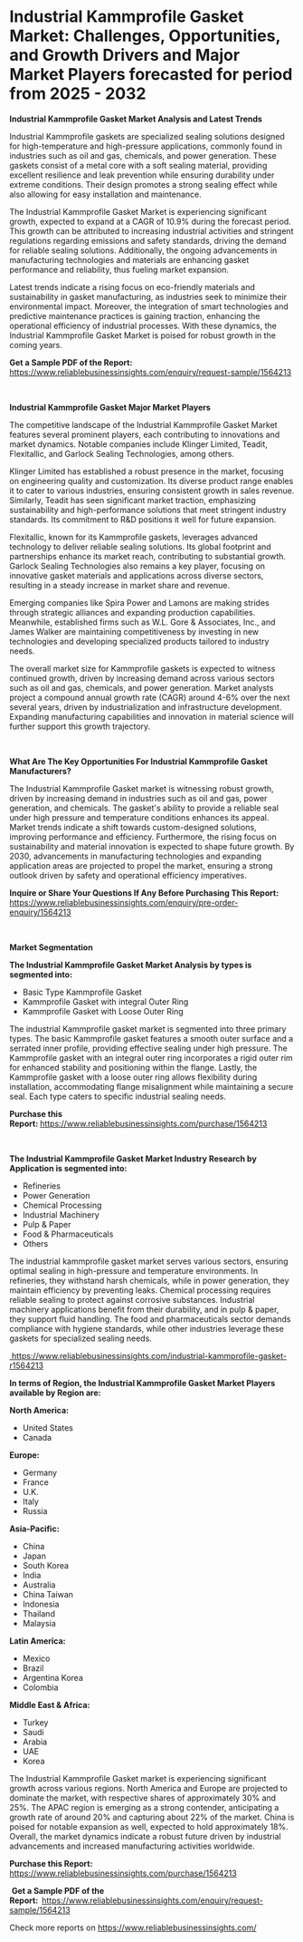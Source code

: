 <p><h1>Industrial Kammprofile Gasket Market: Challenges, Opportunities, and Growth Drivers and Major Market Players forecasted for period from 2025 - 2032</h1></p><p><strong>Industrial Kammprofile Gasket Market Analysis and Latest Trends</strong></p>
<p><p>Industrial Kammprofile gaskets are specialized sealing solutions designed for high-temperature and high-pressure applications, commonly found in industries such as oil and gas, chemicals, and power generation. These gaskets consist of a metal core with a soft sealing material, providing excellent resilience and leak prevention while ensuring durability under extreme conditions. Their design promotes a strong sealing effect while also allowing for easy installation and maintenance.</p><p>The Industrial Kammprofile Gasket Market is experiencing significant growth, expected to expand at a CAGR of 10.9% during the forecast period. This growth can be attributed to increasing industrial activities and stringent regulations regarding emissions and safety standards, driving the demand for reliable sealing solutions. Additionally, the ongoing advancements in manufacturing technologies and materials are enhancing gasket performance and reliability, thus fueling market expansion.</p><p>Latest trends indicate a rising focus on eco-friendly materials and sustainability in gasket manufacturing, as industries seek to minimize their environmental impact. Moreover, the integration of smart technologies and predictive maintenance practices is gaining traction, enhancing the operational efficiency of industrial processes. With these dynamics, the Industrial Kammprofile Gasket Market is poised for robust growth in the coming years.</p></p>
<p><strong>Get a Sample PDF of the Report:&nbsp;</strong> <a href="https://www.reliablebusinessinsights.com/enquiry/request-sample/1564213?utm_campaign=1117&utm_medium=2&utm_source=Github&utm_content=ia&utm_term=01022025&utm_id=industrial-kammprofile-gasket">https://www.reliablebusinessinsights.com/enquiry/request-sample/1564213</a></p>
<p>&nbsp;</p>
<p><strong>Industrial Kammprofile Gasket Major Market Players</strong></p>
<p><p>The competitive landscape of the Industrial Kammprofile Gasket Market features several prominent players, each contributing to innovations and market dynamics. Notable companies include Klinger Limited, Teadit, Flexitallic, and Garlock Sealing Technologies, among others.</p><p>Klinger Limited has established a robust presence in the market, focusing on engineering quality and customization. Its diverse product range enables it to cater to various industries, ensuring consistent growth in sales revenue. Similarly, Teadit has seen significant market traction, emphasizing sustainability and high-performance solutions that meet stringent industry standards. Its commitment to R&D positions it well for future expansion.</p><p>Flexitallic, known for its Kammprofile gaskets, leverages advanced technology to deliver reliable sealing solutions. Its global footprint and partnerships enhance its market reach, contributing to substantial growth. Garlock Sealing Technologies also remains a key player, focusing on innovative gasket materials and applications across diverse sectors, resulting in a steady increase in market share and revenue.</p><p>Emerging companies like Spira Power and Lamons are making strides through strategic alliances and expanding production capabilities. Meanwhile, established firms such as W.L. Gore & Associates, Inc., and James Walker are maintaining competitiveness by investing in new technologies and developing specialized products tailored to industry needs.</p><p>The overall market size for Kammprofile gaskets is expected to witness continued growth, driven by increasing demand across various sectors such as oil and gas, chemicals, and power generation. Market analysts project a compound annual growth rate (CAGR) around 4-6% over the next several years, driven by industrialization and infrastructure development. Expanding manufacturing capabilities and innovation in material science will further support this growth trajectory.</p></p>
<p>&nbsp;</p>
<p><strong>What Are The Key Opportunities For Industrial Kammprofile Gasket Manufacturers?</strong></p>
<p><p>The Industrial Kammprofile Gasket market is witnessing robust growth, driven by increasing demand in industries such as oil and gas, power generation, and chemicals. The gasket's ability to provide a reliable seal under high pressure and temperature conditions enhances its appeal. Market trends indicate a shift towards custom-designed solutions, improving performance and efficiency. Furthermore, the rising focus on sustainability and material innovation is expected to shape future growth. By 2030, advancements in manufacturing technologies and expanding application areas are projected to propel the market, ensuring a strong outlook driven by safety and operational efficiency imperatives.</p></p>
<p><strong>Inquire or Share Your Questions If Any Before Purchasing This Report:</strong> <a href="https://www.reliablebusinessinsights.com/enquiry/pre-order-enquiry/1564213?utm_campaign=1117&utm_medium=2&utm_source=Github&utm_content=ia&utm_term=01022025&utm_id=industrial-kammprofile-gasket">https://www.reliablebusinessinsights.com/enquiry/pre-order-enquiry/1564213</a></p>
<p>&nbsp;</p>
<p><strong>Market Segmentation</strong></p>
<p><strong>The Industrial Kammprofile Gasket Market Analysis by types is segmented into:</strong></p>
<p><ul><li>Basic Type Kammprofile Gasket</li><li>Kammprofile Gasket with integral Outer Ring</li><li>Kammprofile Gasket with Loose Outer Ring</li></ul></p>
<p><p>The industrial Kammprofile gasket market is segmented into three primary types. The basic Kammprofile gasket features a smooth outer surface and a serrated inner profile, providing effective sealing under high pressure. The Kammprofile gasket with an integral outer ring incorporates a rigid outer rim for enhanced stability and positioning within the flange. Lastly, the Kammprofile gasket with a loose outer ring allows flexibility during installation, accommodating flange misalignment while maintaining a secure seal. Each type caters to specific industrial sealing needs.</p></p>
<p><strong>Purchase this Report:&nbsp;</strong><a href="https://www.reliablebusinessinsights.com/purchase/1564213?utm_campaign=1117&utm_medium=2&utm_source=Github&utm_content=ia&utm_term=01022025&utm_id=industrial-kammprofile-gasket">https://www.reliablebusinessinsights.com/purchase/1564213</a></p>
<p>&nbsp;</p>
<p><strong>The Industrial Kammprofile Gasket Market Industry Research by Application is segmented into:</strong></p>
<p><ul><li>Refineries</li><li>Power Generation</li><li>Chemical Processing</li><li>Industrial Machinery</li><li>Pulp & Paper</li><li>Food & Pharmaceuticals</li><li>Others</li></ul></p>
<p><p>The industrial kammprofile gasket market serves various sectors, ensuring optimal sealing in high-pressure and temperature environments. In refineries, they withstand harsh chemicals, while in power generation, they maintain efficiency by preventing leaks. Chemical processing requires reliable sealing to protect against corrosive substances. Industrial machinery applications benefit from their durability, and in pulp & paper, they support fluid handling. The food and pharmaceuticals sector demands compliance with hygiene standards, while other industries leverage these gaskets for specialized sealing needs.</p></p>
<p><a href="https://www.reliablebusinessinsights.com/industrial-kammprofile-gasket-r1564213?utm_campaign=1117&utm_medium=2&utm_source=Github&utm_content=ia&utm_term=01022025&utm_id=industrial-kammprofile-gasket">&nbsp;https://www.reliablebusinessinsights.com/industrial-kammprofile-gasket-r1564213</a></p>
<p><strong>In terms of Region, the Industrial Kammprofile Gasket Market Players available by Region are:</strong></p>
<p>
    <p> <strong> North America: </strong>
        <ul>
            <li>United States</li>
            <li>Canada</li>
        </ul>
        </p> 
    <p> <strong> Europe: </strong>
        <ul>
            <li>Germany</li>
            <li>France</li>
            <li>U.K.</li>
            <li>Italy</li>
            <li>Russia</li>
        </ul>
        </p> 
    <p> <strong> Asia-Pacific: </strong>
        <ul>
            <li>China</li>
            <li>Japan</li>
            <li>South Korea</li>
            <li>India</li>
            <li>Australia</li>
            <li>China Taiwan</li>
            <li>Indonesia</li>
            <li>Thailand</li>
            <li>Malaysia</li>
        </ul>
        </p> 
    <p> <strong> Latin America: </strong>
        <ul>
            <li>Mexico</li>
            <li>Brazil</li>
            <li>Argentina Korea</li>
            <li>Colombia</li>
        </ul>
        </p> 
    <p> <strong> Middle East & Africa: </strong>
        <ul>
            <li>Turkey</li>
            <li>Saudi</li>
            <li>Arabia</li>
            <li>UAE</li>
            <li>Korea</li>
        </ul>
    </p>
    </p>
<p><p>The Industrial Kammprofile Gasket market is experiencing significant growth across various regions. North America and Europe are projected to dominate the market, with respective shares of approximately 30% and 25%. The APAC region is emerging as a strong contender, anticipating a growth rate of around 20% and capturing about 22% of the market. China is poised for notable expansion as well, expected to hold approximately 18%. Overall, the market dynamics indicate a robust future driven by industrial advancements and increased manufacturing activities worldwide.</p></p>
<p><strong>Purchase this Report: </strong><a href="https://www.reliablebusinessinsights.com/purchase/1564213?utm_campaign=1117&utm_medium=2&utm_source=Github&utm_content=ia&utm_term=01022025&utm_id=industrial-kammprofile-gasket">https://www.reliablebusinessinsights.com/purchase/1564213</a></p>
<p>&nbsp;<strong>Get a Sample PDF of the Report:&nbsp;&nbsp;</strong><a href="https://www.reliablebusinessinsights.com/enquiry/request-sample/1564213?utm_campaign=1117&utm_medium=2&utm_source=Github&utm_content=ia&utm_term=01022025&utm_id=industrial-kammprofile-gasket">https://www.reliablebusinessinsights.com/enquiry/request-sample/1564213</a></p>
<p><strong></strong></p>
<p>Check more reports on <a href="https://www.reliablebusinessinsights.com/?utm_campaign=1117&utm_medium=2&utm_source=Github&utm_content=ia&utm_term=01022025&utm_id=industrial-kammprofile-gasket">https://www.reliablebusinessinsights.com/</a></p>